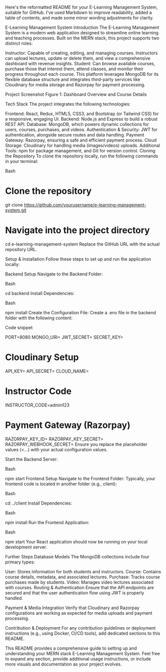 Here's the reformatted README for your E-Learning Management System, suitable for GitHub. I've used Markdown to improve readability, added a table of contents, and made some minor wording adjustments for clarity.

E-Learning Management System
Introduction
The E-Learning Management System is a modern web application designed to streamline online learning and teaching processes. Built on the MERN stack, this project supports two distinct roles:

Instructor: Capable of creating, editing, and managing courses. Instructors can upload lectures, update or delete them, and view a comprehensive dashboard with revenue insights.
Student: Can browse available courses, purchase those that interest them, attend classes, and monitor their progress throughout each course.
This platform leverages MongoDB for its flexible database structure and integrates third-party services like Cloudinary for media storage and Razorpay for payment processing.

Project Screenshot
Figure 1: Dashboard Overview and Course Details

Tech Stack
The project integrates the following technologies:

Frontend: React, Redux, HTML5, CSS3, and Bootstrap (or Tailwind CSS) for a responsive, engaging UI.
Backend: Node.js and Express to build a robust REST API.
Database: MongoDB, which powers dynamic collections for users, courses, purchases, and videos.
Authentication & Security: JWT for authentication, alongside secure routes and data handling.
Payment Gateway: Razorpay, ensuring a safe and efficient payment process.
Cloud Storage: Cloudinary for handling media (images/videos) uploads.
Additional Tools: npm for package management, and Git for version control.
Cloning the Repository
To clone the repository locally, run the following commands in your terminal:

Bash

# Clone the repository
git clone https://github.com/yourusername/e-learning-management-system.git

# Navigate into the project directory
cd e-learning-management-system
Replace the GitHub URL with the actual repository URL.

Setup & Installation
Follow these steps to set up and run the application locally:

Backend Setup
Navigate to the Backend Folder:

Bash

cd backend
Install Dependencies:

Bash

npm install
Create the Configuration File:
Create a .env file in the backend folder with the following content:

Code snippet

PORT=8080
MONGO_URI=<Your MongoDB Connection String>
JWT_SECRET=<Your JWT Secret>
SECRET_KEY=<Your Secret Key>

# Cloudinary Setup
API_KEY=<Your Cloudinary API Key>
API_SECRET=<Your Cloudinary API Secret>
CLOUD_NAME=<Your Cloudinary Cloud Name>

# Instructor Code
INSTRUCTOR_CODE=admin123

# Payment Gateway (Razorpay)
RAZORPAY_KEY_ID=<Your Razorpay Key ID>
RAZORPAY_KEY_SECRET=<Your Razorpay Key Secret>
RAZORPAY_WEBHOOK_SECRET=<Your Razorpay Webhook Secret>
Ensure you replace the placeholder values (<...) with your actual configuration values.

Start the Backend Server:

Bash

npm start
Frontend Setup
Navigate to the Frontend Folder:
Typically, your frontend code is located in another folder (e.g., client):

Bash

cd ../client
Install Dependencies:

Bash

npm install
Run the Frontend Application:

Bash

npm start
Your React application should now be running on your local development server.

Further Steps
Database Models
The MongoDB collections include four primary types:

User: Stores information for both students and instructors.
Course: Contains course details, metadata, and associated lectures.
Purchase: Tracks course purchases made by students.
Video: Manages video lectures associated with courses.
Routing & Authentication
Ensure that the API endpoints are secured and that the user authentication flow using JWT is properly handled.

Payment & Media Integration
Verify that Cloudinary and Razorpay configurations are working as expected for media uploads and payment processing.

Contribution & Deployment
For any contribution guidelines or deployment instructions (e.g., using Docker, CI/CD tools), add dedicated sections to this README.

This README provides a comprehensive guide to setting up and understanding your MERN stack E-Learning Management System. Feel free to expand any section, provide additional usage instructions, or include more visuals and documentation as your project evolves.






